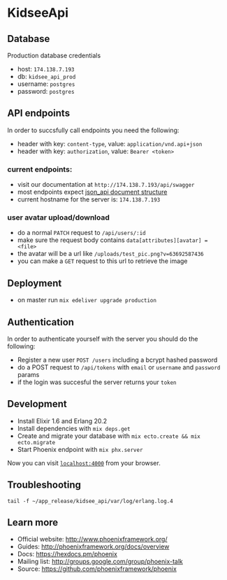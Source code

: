 # KidseeApi

## Database
Production database credentials
* host: `174.138.7.193`
* db: `kidsee_api_prod`
* username: `postgres`
* password: `postgres`

## API endpoints

In order to succsfully call endpoints you need the following:

  * header with key: `content-type`,  value: `application/vnd.api+json`
  * header with key: `authorization`, value: `Bearer <token>`

### current endpoints:

  * visit our documentation at `http://174.138.7.193/api/swagger`
  * most endpoints expect [json_api document structure](http://jsonapi.org/format/#document-structure)
  * current hostname for the server is: `174.138.7.193`

### user avatar upload/download

  * do a normal `PATCH` request to `/api/users/:id`
  * make sure the request body contains `data[attributes][avatar] = <file>`
  * the avatar will be a url like `/uploads/test_pic.png?v=63692587436`
  * you can make a `GET` request to this url to retrieve the image

## Deployment
  * on master run `mix edeliver upgrade production`

## Authentication

In order to authenticate yourself with the server you should do the following:

  * Register a new user `POST /users` including a bcrypt hashed password
  * do a POST request to `/api/tokens` with `email` or `username` and `password` params
  * if the login was succesful the server returns your `token`

## Development

  * Install Elixir 1.6 and Erlang 20.2
  * Install dependencies with `mix deps.get`
  * Create and migrate your database with `mix ecto.create && mix ecto.migrate`
  * Start Phoenix endpoint with `mix phx.server`

Now you can visit [`localhost:4000`](http://localhost:4000) from your browser.


## Troubleshooting
 ```
 tail -f ~/app_release/kidsee_api/var/log/erlang.log.4
  ```

## Learn more

  * Official website: http://www.phoenixframework.org/
  * Guides: http://phoenixframework.org/docs/overview
  * Docs: https://hexdocs.pm/phoenix
  * Mailing list: http://groups.google.com/group/phoenix-talk
  * Source: https://github.com/phoenixframework/phoenix

